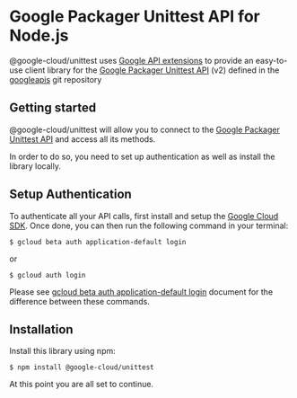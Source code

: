 Google Packager Unittest API for Node.js
=================================================

@google-cloud/unittest uses [Google API extensions][google-gax] to provide an
easy-to-use client library for the [Google Packager Unittest API][] (v2) defined in the [googleapis][] git repository


[googleapis]: https://github.com/googleapis/googleapis/tree/master/google/packager/unittest/v2
[google-gax]: https://github.com/googleapis/gax-nodejs
[Google Packager Unittest API]: https://developers.google.com/apis-explorer/#p/unittest/v2/

Getting started
---------------

@google-cloud/unittest will allow you to connect to the [Google Packager Unittest API][] and access all its methods.

In order to do so, you need to set up authentication as well as install the library locally.


Setup Authentication
--------------------

To authenticate all your API calls, first install and setup the [Google Cloud SDK][].
Once done, you can then run the following command in your terminal:

    $ gcloud beta auth application-default login

or

    $ gcloud auth login

Please see [gcloud beta auth application-default login][] document for the difference between these commands.

[Google Cloud SDK]: https://cloud.google.com/sdk/
[gcloud beta auth application-default login]: https://cloud.google.com/sdk/gcloud/reference/beta/auth/application-default/login


Installation
-------------------

Install this library using npm:

    $ npm install @google-cloud/unittest

At this point you are all set to continue.
